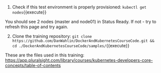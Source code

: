 1. Check if this test environment is properly provisioned:
`kubectl get nodes`{{execute}}

You should see 2 nodes (master and node01) in Status Ready. If not - try to refresh this page and try again.

2. Clone the training repository:
`git clone https://github.com/DanWahlin/DockerAndKubernetesCourseCode.git && cd ./DockerAndKubernetesCourseCode/samples/`{{execute}}

These are the files used in this training:
https://app.pluralsight.com/library/courses/kubernetes-developers-core-concepts/table-of-contents
